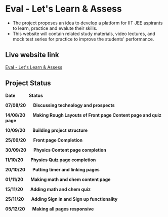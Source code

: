 # Eval - Let's Learn & Assess
+ The project proposes an idea to develop a platform for IIT JEE aspirants to
learn, practice and evalute their skills.
+ This website will contain related study materials, video lectures, and mock test series
for practice to improve the students' performance.

## Live website link
[Eval - Let's Learn & Assess](https://rohanbhardwaj.github.io/Eval/)

## Project Status
<p><strong>Date &nbsp &nbsp &nbsp &nbsp &nbsp &nbsp Status</p>
<p>07/08/20 &nbsp &nbsp &nbsp Discussing technology and prospects</p>
<p>14/08/20 &nbsp &nbsp &nbsp Making Rough Layouts of Front page Content page and quiz page</p>
<p>10/09/20 &nbsp &nbsp &nbsp Building project structure </p>
<p>25/09/20 &nbsp &nbsp &nbsp Front page Completion</p>
<p>30/09/20 &nbsp &nbsp &nbsp Physics Content page completion</p>
<p>11/10/20 &nbsp &nbsp &nbsp Physics Quiz page completion</p>
<p>20/10/20 &nbsp &nbsp &nbsp Putting timer and linking pages</p>
<p>01/11/20 &nbsp &nbsp &nbsp Making math and chem content page</p>
<p>15/11/20 &nbsp &nbsp &nbsp Adding math and chem quiz</p>
<p>25/11/20 &nbsp &nbsp &nbsp Adding Sign in and Sign up functionality</p>
<p>05/12/20 &nbsp &nbsp &nbsp Making all pages responsive</p>
